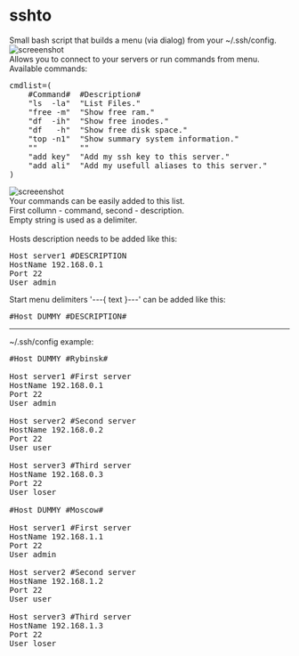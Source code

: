 # sshto

Small bash script that builds a menu (via dialog) from your ~/.ssh/config.</br>
![screeenshot](https://user-images.githubusercontent.com/18072680/32890161-ab6ad284-cade-11e7-92c7-f6901cfd0905.png)</br>
Allows you to connect to your servers or run commands from menu. Available commands:</br>
<pre>
cmdlist=(
    #Command#  #Description#
    "ls  -la"  "List Files."
    "free -m"  "Show free ram."
    "df  -ih"  "Show free inodes."
    "df   -h"  "Show free disk space."
    "top -n1"  "Show summary system information."
    ""         ""
    "add key"  "Add my ssh key to this server."
    "add ali"  "Add my usefull aliases to this server."
)
</pre>
![screeenshot](https://user-images.githubusercontent.com/18072680/32892005-e118405e-cae5-11e7-8b2d-0ee47d4c9d38.png)</br>
Your commands can be easily added to this list.</br>
First collumn - command, second - description.</br>
Empty string is used as a delimiter.</br>
</br>
Hosts description needs to be added like this:</br>
<pre>
Host server1 #DESCRIPTION
HostName 192.168.0.1
Port 22
User admin
</pre>
Start menu delimiters '---{ text }---' can be added like this:</br>
<pre>
#Host DUMMY #DESCRIPTION#
</pre>
------
~/.ssh/config example:
<pre>
#Host DUMMY #Rybinsk#

Host server1 #First server
HostName 192.168.0.1
Port 22
User admin

Host server2 #Second server
HostName 192.168.0.2
Port 22
User user

Host server3 #Third server
HostName 192.168.0.3
Port 22
User loser

#Host DUMMY #Moscow#

Host server1 #First server
HostName 192.168.1.1
Port 22
User admin

Host server2 #Second server
HostName 192.168.1.2
Port 22
User user

Host server3 #Third server
HostName 192.168.1.3
Port 22
User loser
</pre>
